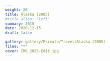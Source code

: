 ```yaml
---
weight: 20
title: Alaska (2005)
#title_align: "left"
summary: 2015
date: 2020-12-15
draft: false

gallery: gallery/Private/Travel/Alaska (2005)
files: "*"
cover: IMG_2025-Edit.jpg
---
```

